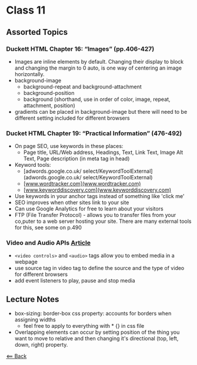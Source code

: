 # Class 11

## Assorted Topics

### Duckett HTML Chapter 16: “Images” (pp.406-427)

- Images are inline elements by default. Changing their display to block and changing the margin to 0 auto, is one way of centering an image horizontally.
- background-image
  - background-repeat and background-attachment
  - background-position
  - background (shorthand, use in order of color, image, repeat, attachment, position)
- gradients can be placed in background-image but there will need to be different setting included for different browsers

### Ducket HTML Chapter 19: “Practical Information” (476-492)

- On page SEO, use keywords in these places:
  - Page title, URL/Web address, Headings, Text, Link Text, Image Alt Text, Page description (in meta tag in head)
- Keyword tools:
  - [adwords.google.co.uk/ select/KeywordToolExternal](adwords.google.co.uk/ select/KeywordToolExternal)
  - [www.wordtracker.com](www.wordtracker.com)
  - [www.keyworddiscovery.com](www.keyworddiscovery.com)
- Use keywords in your anchor tags instead of something like 'click me'
- SEO improves when other sites link to your site
- Can use Google Analytics for free to learn about your visitors
- FTP (File Transfer Protocol) - allows you to transfer files from your co,puter to a web server hosting your site. There are many external tools for this, see some on p.490

### Video and Audio APIs [Article](https://developer.mozilla.org/en-US/docs/Learn/JavaScript/Client-side_web_APIs/Video_and_audio_APIs)

- `<video controls>` and `<audio>` tags allow you to embed media in a webpage
- use source tag in video tag to define the source and the type of video for different browsers
- add event listeners to play,  pause and stop media

## Lecture Notes

- box-sizing: border-box css property: accounts for borders when assigning widths
  - feel free to apply to everything with * {} in css file
- Overlapping elements can occur by setting position of the thing you want to move to relative and then changing it's directional (top, left, down, right) property.

[<== Back](../README.md)
